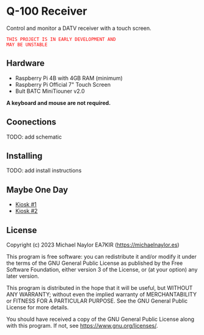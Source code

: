 # Q-100 Receiver

Control and monitor a DATV receiver with a touch screen.

<code style="color : red">THIS PROJECT IS IN EARLY DEVELOPMENT AND MAY BE UNSTABLE</code>

## Hardware

- Raspberry Pi 4B with 4GB RAM (minimum)
- Raspberry Pi Official 7" Touch Screen
- Bult BATC MiniTiouner v2.0

**A keyboard and mouse are not required.**

## Coonections

TODO: add schematic

## Installing

TODO: add install instructions

## Maybe One Day

- [Kiosk #1](https://raspberrypi.stackexchange.com/questions/120345/starting-rpi-gui-application-at-boot-without-desktop-gui-and-other-functionaliti)
- [Kiosk #2](https://medium.com/@daddycat/setting-up-raspberry-pi-to-launch-python-gui-app-without-raspbian-desktop-5022a90e5b63)

## License

Copyright (c) 2023 Michael Naylor EA7KIR (https://michaelnaylor.es)

This program is free software: you can redistribute it and/or modify it under the terms of the GNU General Public License as published by the Free Software Foundation, either version 3 of the License, or (at your option) any later version.

This program is distributed in the hope that it will be useful, but WITHOUT ANY WARRANTY; without even the implied warranty of MERCHANTABILITY or FITNESS FOR A PARTICULAR PURPOSE. See the GNU General Public License for more details.

You should have received a copy of the GNU General Public License along with this program. If not, see https://www.gnu.org/licenses/.
